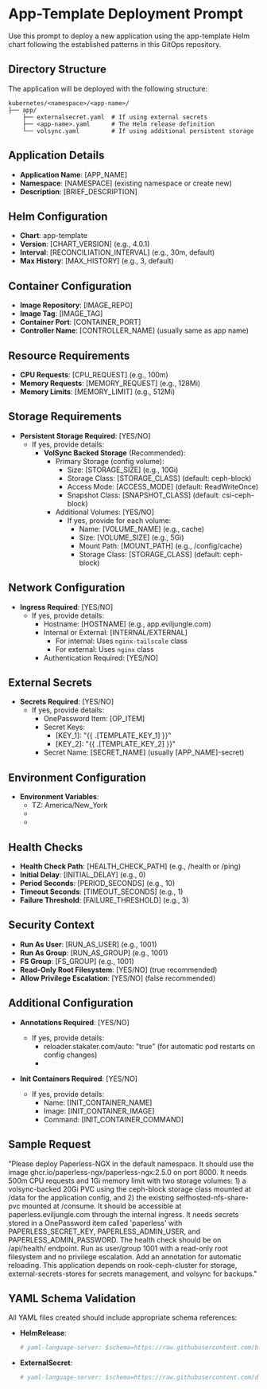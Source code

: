 # App-Template Deployment Prompt

Use this prompt to deploy a new application using the app-template Helm chart following the established patterns in this GitOps repository.

## Directory Structure

The application will be deployed with the following structure:
```
kubernetes/<namespace>/<app-name>/
├── app/
    ├── externalsecret.yaml  # If using external secrets
    ├── <app-name>.yaml      # The Helm release definition
    └── volsync.yaml         # If using additional persistent storage
```

## Application Details

- **Application Name**: [APP_NAME]
- **Namespace**: [NAMESPACE] (existing namespace or create new)
- **Description**: [BRIEF_DESCRIPTION]

## Helm Configuration

- **Chart**: app-template
- **Version**: [CHART_VERSION] (e.g., 4.0.1)
- **Interval**: [RECONCILIATION_INTERVAL] (e.g., 30m, default)
- **Max History**: [MAX_HISTORY] (e.g., 3, default)

## Container Configuration

- **Image Repository**: [IMAGE_REPO]
- **Image Tag**: [IMAGE_TAG]
- **Container Port**: [CONTAINER_PORT]
- **Controller Name**: [CONTROLLER_NAME] (usually same as app name)

## Resource Requirements

- **CPU Requests**: [CPU_REQUEST] (e.g., 100m)
- **Memory Requests**: [MEMORY_REQUEST] (e.g., 128Mi)
- **Memory Limits**: [MEMORY_LIMIT] (e.g., 512Mi)

## Storage Requirements

- **Persistent Storage Required**: [YES/NO]
  - If yes, provide details:
    - **VolSync Backed Storage** (Recommended):
      - Primary Storage (config volume):
        - Size: [STORAGE_SIZE] (e.g., 10Gi)
        - Storage Class: [STORAGE_CLASS] (default: ceph-block)
        - Access Mode: [ACCESS_MODE] (default: ReadWriteOnce)
        - Snapshot Class: [SNAPSHOT_CLASS] (default: csi-ceph-block)
      - Additional Volumes: [YES/NO]
        - If yes, provide for each volume:
          - Name: [VOLUME_NAME] (e.g., cache)
          - Size: [VOLUME_SIZE] (e.g., 5Gi)
          - Mount Path: [MOUNT_PATH] (e.g., /config/cache)
          - Storage Class: [STORAGE_CLASS] (default: ceph-block)

## Network Configuration

- **Ingress Required**: [YES/NO]
  - If yes, provide details:
    - Hostname: [HOSTNAME] (e.g., app.eviljungle.com)
    - Internal or External: [INTERNAL/EXTERNAL]
      - For internal: Uses `nginx-tailscale` class
      - For external: Uses `nginx` class
    - Authentication Required: [YES/NO]

## External Secrets

- **Secrets Required**: [YES/NO]
  - If yes, provide details:
    - OnePassword Item: [OP_ITEM]
    - Secret Keys:
      - [KEY_1]: "{{ .[TEMPLATE_KEY_1] }}"
      - [KEY_2]: "{{ .[TEMPLATE_KEY_2] }}"
    - Secret Name: [SECRET_NAME] (usually [APP_NAME]-secret)

## Environment Configuration

- **Environment Variables**:
  - TZ: America/New_York
  - [ENV_VAR_1]: [VALUE_1]
  - [ENV_VAR_2]: [VALUE_2]

## Health Checks

- **Health Check Path**: [HEALTH_CHECK_PATH] (e.g., /health or /ping)
- **Initial Delay**: [INITIAL_DELAY] (e.g., 0)
- **Period Seconds**: [PERIOD_SECONDS] (e.g., 10)
- **Timeout Seconds**: [TIMEOUT_SECONDS] (e.g., 1)
- **Failure Threshold**: [FAILURE_THRESHOLD] (e.g., 3)

## Security Context

- **Run As User**: [RUN_AS_USER] (e.g., 1001)
- **Run As Group**: [RUN_AS_GROUP] (e.g., 1001)
- **FS Group**: [FS_GROUP] (e.g., 1001)
- **Read-Only Root Filesystem**: [YES/NO] (true recommended)
- **Allow Privilege Escalation**: [YES/NO] (false recommended)

## Additional Configuration

- **Annotations Required**: [YES/NO]
  - If yes, provide details:
    - reloader.stakater.com/auto: "true" (for automatic pod restarts on config changes)
    - [ANNOTATION_KEY_2]: [ANNOTATION_VALUE_2]

- **Init Containers Required**: [YES/NO]
  - If yes, provide details:
    - Name: [INIT_CONTAINER_NAME]
    - Image: [INIT_CONTAINER_IMAGE]
    - Command: [INIT_CONTAINER_COMMAND]

## Sample Request

"Please deploy Paperless-NGX in the default namespace. It should use the image ghcr.io/paperless-ngx/paperless-ngx:2.5.0 on port 8000. It needs 500m CPU requests and 1Gi memory limit with two storage volumes: 1) a volsync-backed 20Gi PVC using the ceph-block storage class mounted at /data for the application config, and 2) the existing selfhosted-nfs-share-pvc mounted at /consume. It should be accessible at paperless.eviljungle.com through the internal ingress. It needs secrets stored in a OnePassword item called 'paperless' with PAPERLESS_SECRET_KEY, PAPERLESS_ADMIN_USER, and PAPERLESS_ADMIN_PASSWORD. The health check should be on /api/health/ endpoint. Run as user/group 1001 with a read-only root filesystem and no privilege escalation. Add an annotation for automatic reloading. This application depends on rook-ceph-cluster for storage, external-secrets-stores for secrets management, and volsync for backups."

## YAML Schema Validation

All YAML files created should include appropriate schema references:

- **HelmRelease**:
  ```yaml
  # yaml-language-server: $schema=https://raw.githubusercontent.com/bjw-s/helm-charts/main/charts/other/app-template/schemas/helmrelease-helm-v4.schema.json
  ```

- **ExternalSecret**:
  ```yaml
  # yaml-language-server: $schema=https://raw.githubusercontent.com/datreeio/CRDs-catalog/main/external-secrets.io/externalsecret_v1.json
  ```
